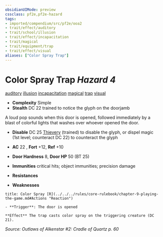 ```yaml
---
obsidianUIMode: preview
cssclass: pf2e,pf2e-hazard
tags:
- imported/compendium/src/pf2e/ooa2
- trait/effect/auditory
- trait/school/illusion
- trait/effect/incapacitation
- trait/magical
- trait/equipment/trap
- trait/effect/visual
aliases: ["Color Spray Trap"]
---
```

# Color Spray Trap *Hazard 4*  
[auditory](auditory.md)  [illusion](illusion.md)  [incapacitation](incapacitation.md)  [magical](magical.md)  [trap](trap.md)  [visual](visual.md)  

- **Complexity** Simple
- **Stealth** DC 22 trained to notice the glyph on the doorjamb  

A loud pop sounds when this door is opened, followed immediately by a blast of colorful lights that washes over whoever opened the door.

- **Disable** DC 25 [Thievery](../../skills.md#Thievery) (trained) to disable the glyph, or dispel magic (1st level; counteract DC 22) to counteract the glyph  

- **AC** 22 , **Fort** +12, **Ref** +10
- **Door  Hardness** 8, **Door  HP** 50 (BT 25)
- **Immunities** critical hits; object immunities; precision damage
- **Resistances** 
- **Weaknesses** 
     
```ad-embed-ability
title: Color Spray [R](../../../rules/core-rulebook/chapter-9-playing-the-game.md#Actions "Reaction")

- **Trigger**: The door is opened

**Effect** The trap casts color spray on the triggering creature (DC 21).
```

*Source: Outlaws of Alkenstar #2: Cradle of Quartz p. 60*
